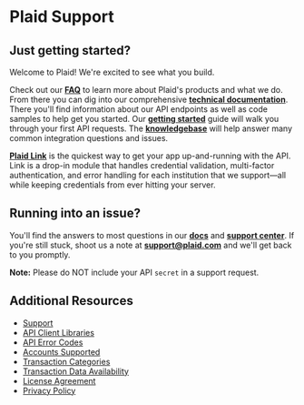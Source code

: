 # Plaid Support

## Just getting started?

Welcome to Plaid! We're excited to see what you build.

Check out our [**FAQ**][11] to learn more about Plaid's products and what we do. From there you can dig into our comprehensive [**technical documentation**][2]. There you'll find information about our API endpoints as well as code samples to help get you started. Our [**getting started**][12] guide will walk you through your first API requests. The [**knowledgebase**][14] will help answer many common integration questions and issues.

[**Plaid Link**][1] is the quickest way to get your app up-and-running with the API. Link is a drop-in module that handles credential validation, multi-factor authentication, and error handling for each institution that we support—all while keeping credentials from ever hitting your server.

## Running into an issue?

You'll find the answers to most questions in our [**docs**][2] and [**support center**][14]. If you're still stuck, shoot us a note at **support@plaid.com** and we'll get back to you promptly.

**Note:** Please do NOT include your API `secret` in a support request.

## Additional Resources

 - [Support][14]
 - [API Client Libraries][13]
 - [API Error Codes][5]
 - [Accounts Supported][6]
 - [Transaction Categories][7]
 - [Transaction Data Availability][8]
 - [License Agreement][9]
 - [Privacy Policy][10]

[1]: https://blog.plaid.com/plaid-link/
[2]: https://plaid.com/docs/api/
[5]: https://github.com/plaid/support/blob/master/errors.md
[6]: https://github.com/plaid/support/blob/master/accounts-supported.md
[7]: https://github.com/plaid/support/blob/master/categories.md
[8]: https://github.com/plaid/support/blob/master/data-availability.md
[9]: https://plaid.com/legal
[10]: https://plaid.com/privacy#Docs_Privacy_Policy
[11]: https://blog.plaid.com/faq/
[12]: https://blog.plaid.com/getting-started/
[13]: https://plaid.com/docs/#resources
[14]: https://support.plaid.com

